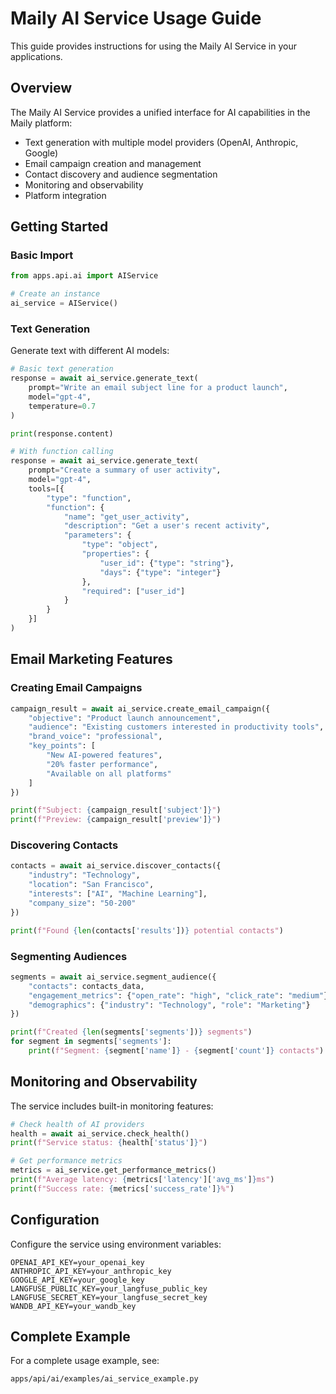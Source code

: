 # Maily AI Service Usage Guide

This guide provides instructions for using the Maily AI Service in your applications.

## Overview

The Maily AI Service provides a unified interface for AI capabilities in the Maily platform:

- Text generation with multiple model providers (OpenAI, Anthropic, Google)
- Email campaign creation and management
- Contact discovery and audience segmentation
- Monitoring and observability
- Platform integration

## Getting Started

### Basic Import

```python
from apps.api.ai import AIService

# Create an instance
ai_service = AIService()
```

### Text Generation

Generate text with different AI models:

```python
# Basic text generation
response = await ai_service.generate_text(
    prompt="Write an email subject line for a product launch",
    model="gpt-4",
    temperature=0.7
)

print(response.content)

# With function calling
response = await ai_service.generate_text(
    prompt="Create a summary of user activity",
    model="gpt-4",
    tools=[{
        "type": "function",
        "function": {
            "name": "get_user_activity",
            "description": "Get a user's recent activity",
            "parameters": {
                "type": "object",
                "properties": {
                    "user_id": {"type": "string"},
                    "days": {"type": "integer"}
                },
                "required": ["user_id"]
            }
        }
    }]
)
```

## Email Marketing Features

### Creating Email Campaigns

```python
campaign_result = await ai_service.create_email_campaign({
    "objective": "Product launch announcement",
    "audience": "Existing customers interested in productivity tools",
    "brand_voice": "professional",
    "key_points": [
        "New AI-powered features",
        "20% faster performance",
        "Available on all platforms"
    ]
})

print(f"Subject: {campaign_result['subject']}")
print(f"Preview: {campaign_result['preview']}")
```

### Discovering Contacts

```python
contacts = await ai_service.discover_contacts({
    "industry": "Technology",
    "location": "San Francisco",
    "interests": ["AI", "Machine Learning"],
    "company_size": "50-200"
})

print(f"Found {len(contacts['results'])} potential contacts")
```

### Segmenting Audiences

```python
segments = await ai_service.segment_audience({
    "contacts": contacts_data,
    "engagement_metrics": {"open_rate": "high", "click_rate": "medium"},
    "demographics": {"industry": "Technology", "role": "Marketing"}
})

print(f"Created {len(segments['segments'])} segments")
for segment in segments['segments']:
    print(f"Segment: {segment['name']} - {segment['count']} contacts")
```

## Monitoring and Observability

The service includes built-in monitoring features:

```python
# Check health of AI providers
health = await ai_service.check_health()
print(f"Service status: {health['status']}")

# Get performance metrics
metrics = ai_service.get_performance_metrics()
print(f"Average latency: {metrics['latency']['avg_ms']}ms")
print(f"Success rate: {metrics['success_rate']}%")
```

## Configuration

Configure the service using environment variables:

```
OPENAI_API_KEY=your_openai_key
ANTHROPIC_API_KEY=your_anthropic_key
GOOGLE_API_KEY=your_google_key
LANGFUSE_PUBLIC_KEY=your_langfuse_public_key
LANGFUSE_SECRET_KEY=your_langfuse_secret_key
WANDB_API_KEY=your_wandb_key
```

## Complete Example

For a complete usage example, see:

```
apps/api/ai/examples/ai_service_example.py
```
